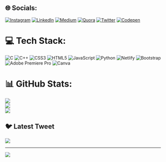 
## 🌐 Socials:
[![Instagram](https://img.shields.io/badge/Instagram-%23E4405F.svg?logo=Instagram&logoColor=white)](https://instagram.com/anilkody) [![LinkedIn](https://img.shields.io/badge/LinkedIn-%230077B5.svg?logo=linkedin&logoColor=white)](https://linkedin.com/in/anilkody) [![Medium](https://img.shields.io/badge/Medium-12100E?logo=medium&logoColor=white)](https://medium.com/@anilkody) [![Quora](https://img.shields.io/badge/Quora-%23B92B27.svg?logo=Quora&logoColor=white)](https://quora.com/profile/anilkody) [![Twitter](https://img.shields.io/badge/Twitter-%231DA1F2.svg?logo=Twitter&logoColor=white)](https://twitter.com/anilkody) [![Codepen](https://img.shields.io/badge/Codepen-000000?style=for-the-badge&logo=codepen&logoColor=white)](https://codepen.io/anilkody) 

# 💻 Tech Stack:
![C](https://img.shields.io/badge/c-%2300599C.svg?style=for-the-badge&logo=c&logoColor=white) ![C++](https://img.shields.io/badge/c++-%2300599C.svg?style=for-the-badge&logo=c%2B%2B&logoColor=white) ![CSS3](https://img.shields.io/badge/css3-%231572B6.svg?style=for-the-badge&logo=css3&logoColor=white) ![HTML5](https://img.shields.io/badge/html5-%23E34F26.svg?style=for-the-badge&logo=html5&logoColor=white) ![JavaScript](https://img.shields.io/badge/javascript-%23323330.svg?style=for-the-badge&logo=javascript&logoColor=%23F7DF1E) ![Python](https://img.shields.io/badge/python-3670A0?style=for-the-badge&logo=python&logoColor=ffdd54) ![Netlify](https://img.shields.io/badge/netlify-%23000000.svg?style=for-the-badge&logo=netlify&logoColor=#00C7B7) ![Bootstrap](https://img.shields.io/badge/bootstrap-%23563D7C.svg?style=for-the-badge&logo=bootstrap&logoColor=white) ![Adobe Premiere Pro](https://img.shields.io/badge/Adobe%20Premiere%20Pro-9999FF.svg?style=for-the-badge&logo=Adobe%20Premiere%20Pro&logoColor=white) ![Canva](https://img.shields.io/badge/Canva-%2300C4CC.svg?style=for-the-badge&logo=Canva&logoColor=white)
# 📊 GitHub Stats:
![](https://github-readme-stats.vercel.app/api?username=anilkody&theme=dark&hide_border=false&include_all_commits=false&count_private=false)<br/>
![](https://github-readme-streak-stats.herokuapp.com/?user=anilkody&theme=dark&hide_border=false)<br/>
![](https://github-readme-stats.vercel.app/api/top-langs/?username=anilkody&theme=dark&hide_border=false&include_all_commits=false&count_private=false&layout=compact)

## 🐦 Latest Tweet
[![](https://gtce.itsvg.in/api?username=anilkody)](https://github.com/VishwaGauravIn/github-twitter-card-embed)

---
[![](https://visitcount.itsvg.in/api?id=anilkody&icon=0&color=0)](https://visitcount.itsvg.in)
